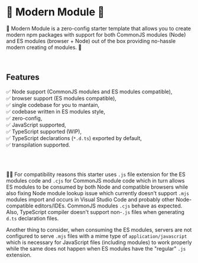 # 🤖 Modern Module 🌠

🤖 Modern Module is a zero-config starter template that allows you to create modern npm packages with support for both CommonJS modules (Node) and ES modules (browser + Node) out of the box providing no-hassle modern creating of modules. 🌠

<br>

## Features

✅ Node support (CommonJS modules and ES modules compatible),  
✅ browser support (ES modules compatible),  
✅ single codebase for you to mantain,  
✅ codebase written in ES modules style,  
✅ zero-config,  
✅ JavaScript supported,  
✅ TypeScript supported (WIP),  
✅ TypeScript declarations (`*.d.ts`) exported by default,  
✅ transpilation supported.

<br>
<br>

🙋‍♂️ For compatibility reasons this starter uses `.js` file extension for the ES modules code and `.cjs` for CommonJS module code which in turn allows ES modules to be consumed by both Node and compatible browsers while also fixing Node module lookup issue which currently doesn't support `.mjs` modules import and occurs in Visual Studio Code and probably other Node-compatible editors/IDEs. CommonJS modules `.cjs` behave as expected. Also, TypeScript compiler doesn't support non-`.js` files when generating `d.ts` declaration files.  

Another thing to consider, when consuming the ES modules, servers are not configured to serve `.mjs` files with a mime type of `application/javascript` which is necessary for JavaScript files (including modules) to work properly while the same does not happen when ES modules have the "regular" `.js` extension.
